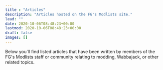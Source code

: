 ```yaml
---
title : "Articles"
description: "Articles hosted on the FG's Modlists site."
lead: ""
date: 2020-10-06T08:48:23+00:00
lastmod: 2020-10-06T08:48:23+00:00
draft: false
images: []
---
```


Below you'll find listed articles that have been written by members of the FG's Modlists staff or community relating to modding, Wabbajack, or other related topics.